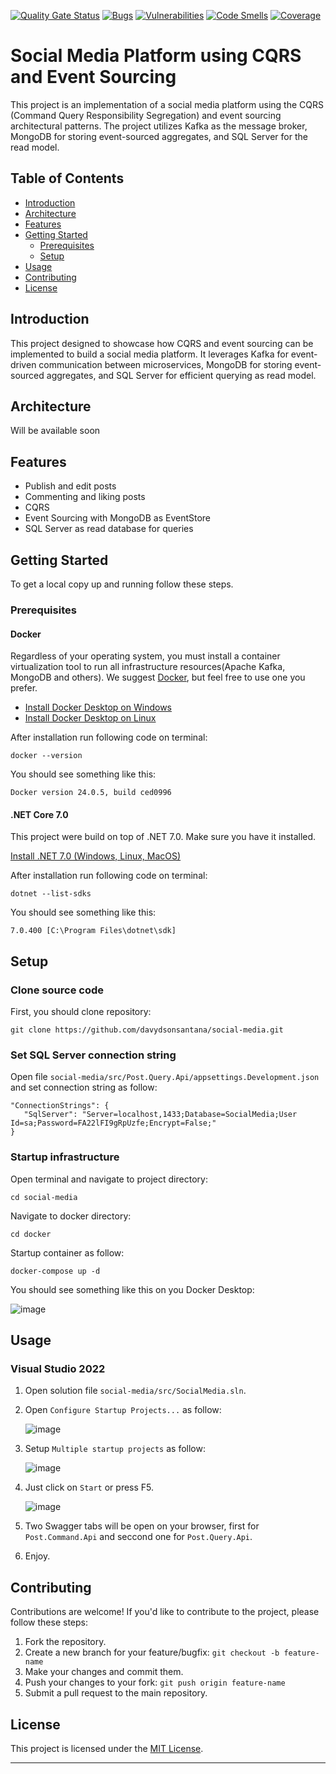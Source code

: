 [![Quality Gate Status](https://sonarcloud.io/api/project_badges/measure?project=davydsonsantana_social-media&metric=alert_status)](https://sonarcloud.io/summary/new_code?id=davydsonsantana_social-media)
[![Bugs](https://sonarcloud.io/api/project_badges/measure?project=davydsonsantana_social-media&metric=bugs)](https://sonarcloud.io/summary/new_code?id=davydsonsantana_social-media)
[![Vulnerabilities](https://sonarcloud.io/api/project_badges/measure?project=davydsonsantana_social-media&metric=vulnerabilities)](https://sonarcloud.io/summary/new_code?id=davydsonsantana_social-media)
[![Code Smells](https://sonarcloud.io/api/project_badges/measure?project=davydsonsantana_social-media&metric=code_smells)](https://sonarcloud.io/summary/new_code?id=davydsonsantana_social-media)
[![Coverage](https://sonarcloud.io/api/project_badges/measure?project=davydsonsantana_social-media&metric=coverage)](https://sonarcloud.io/summary/new_code?id=davydsonsantana_social-media)

# Social Media Platform using CQRS and Event Sourcing

This project is an implementation of a social media platform using the CQRS (Command Query Responsibility Segregation) and event sourcing architectural patterns. The project utilizes Kafka as the message broker, MongoDB for storing event-sourced aggregates, and SQL Server for the read model.

## Table of Contents

- [Introduction](#introduction)
- [Architecture](#architecture)
- [Features](#features)
- [Getting Started](#getting-started)
  - [Prerequisites](#prerequisites)
  - [Setup](#setup)
- [Usage](#usage)
- [Contributing](#contributing)
- [License](#license)

## Introduction

This project designed to showcase how CQRS and event sourcing can be implemented to build a social media platform. It leverages Kafka for event-driven communication between microservices, MongoDB for storing event-sourced aggregates, and SQL Server for efficient querying as read model.

## Architecture

Will be available soon

## Features

- Publish and edit posts
- Commenting and liking posts
- CQRS
- Event Sourcing with MongoDB as EventStore
- SQL Server as read database for queries

## Getting Started

To get a local copy up and running follow these steps.

### Prerequisites
#### Docker
Regardless of your operating system, you must install a container virtualization tool to run all infrastructure resources(Apache Kafka, MongoDB and others). We suggest [Docker](https://www.docker.com/), but feel free to use one you prefer.

- [Install Docker Desktop on Windows](https://docs.docker.com/desktop/install/windows-install/)
- [Install Docker Desktop on Linux](https://docs.docker.com/desktop/install/linux-install/)

After installation run following code on terminal:

    docker --version
You should see something like this:

    Docker version 24.0.5, build ced0996

#### .NET Core 7.0
This project were build on top of .NET 7.0. Make sure you have it installed.

[Install .NET 7.0 (Windows, Linux, MacOS)](https://dotnet.microsoft.com/pt-br/download/dotnet/7.0)

After installation run following code on terminal:

    dotnet --list-sdks
You should see something like this:

    7.0.400 [C:\Program Files\dotnet\sdk]

## Setup
### Clone source code
First, you should clone repository: 

    git clone https://github.com/davydsonsantana/social-media.git

### Set SQL Server connection string
Open file `social-media/src/Post.Query.Api/appsettings.Development.json` and set connection string as follow:

    "ConnectionStrings": {
       "SqlServer": "Server=localhost,1433;Database=SocialMedia;User Id=sa;Password=FA22lFI9gRpUzfe;Encrypt=False;"
    }

### Startup infrastructure
Open terminal and navigate to project directory: 

    cd social-media
Navigate to docker directory: 

    cd docker
Startup container as follow:

    docker-compose up -d

You should see something like this on you Docker Desktop:

![image](https://github.com/davydsonsantana/social-media/assets/1733168/ffa8bfb2-32fb-4db3-b50c-52a244e2c753)


## Usage

### Visual Studio 2022

1. Open solution file `social-media/src/SocialMedia.sln`.
2. Open `Configure Startup Projects...` as follow:
   
   ![image](https://github.com/davydsonsantana/social-media/assets/1733168/c9925c91-ca05-4a2f-8e85-aaa6e5bed9a7)
   
3. Setup `Multiple startup projects` as follow:
   
   ![image](https://github.com/davydsonsantana/social-media/assets/1733168/2cbfad05-0008-44f6-beca-0323ab0ee268)
   
4. Just click on `Start` or press F5.
  
    ![image](https://github.com/davydsonsantana/social-media/assets/1733168/1ff27b8b-4912-4533-af4b-f9c3aeca8ed1)

5. Two Swagger tabs will be open on your browser, first for `Post.Command.Api` and seccond one for `Post.Query.Api`.
6. Enjoy.

## Contributing

Contributions are welcome! If you'd like to contribute to the project, please follow these steps:

1. Fork the repository.
2. Create a new branch for your feature/bugfix: `git checkout -b feature-name`
3. Make your changes and commit them.
4. Push your changes to your fork: `git push origin feature-name`
5. Submit a pull request to the main repository.

## License

This project is licensed under the [MIT License](LICENSE).

---

